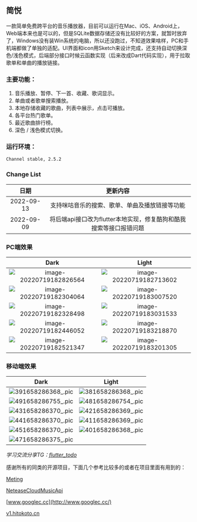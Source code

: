 ## 简悦 

一款简单免费跨平台的音乐播放器，目前可以运行在Mac、iOS、Android上，Web端本来也是可以的，但是SQLite数据存储还没有比较好的方案，就暂时放弃了，Windows没有装Win系统的电脑，所以还没跑过，不知道效果啥样，PC和手机端都做了单独的适配。UI界面和icon用Sketch来设计完成，还支持自动切换深色/浅色模式，后端部分接口时候云函数实现（后来改成Dart代码实现），用于拉取歌单和单曲的播放链接。

### 主要功能：

1. 音乐播放、暂停、下一首、收藏、歌词显示。
2. 单曲或者歌单搜索播放。
3. 本地存储收藏的歌曲，列表中展示，点击可播放。
4. 各平台热门歌单。
5. 最近歌曲排行榜。
6. 深色 / 浅色模式切换。

### 运行环境：

```markdown
Channel stable, 2.5.2
```


### Change List

|   日期  |   更新内容   |
| :-------: | :-------: |
| 2022-09-13 | 支持咪咕音乐的搜索、歌单、单曲及播放链接等功能 |
| 2022-09-09 | 将后端api接口改为flutter本地实现，修复酷狗和酷我搜索等接口报错问题 |


### PC端效果

|                             Dark                             |                            Light                             |
| :----------------------------------------------------------: | :----------------------------------------------------------: |
| ![image-20220719182826564](https://s2.loli.net/2022/07/20/xjRtCsOeKuVZcf9.png) | ![image-20220719182713602](https://s2.loli.net/2022/07/20/BF6GjActRLqPmQK.png) |
| ![image-20220719182304064](https://s2.loli.net/2022/07/20/YcOzflk7Fg56InS.png) | ![image-20220719183007520](https://s2.loli.net/2022/07/20/otd97Dvu5Kh3Umj.png) |
| ![image-20220719182328498](https://s2.loli.net/2022/07/20/1qnb4HGjRxVi3UB.png) | ![image-20220719183031533](https://s2.loli.net/2022/07/20/6SDKeVdwOQ43Ljb.png) |
| ![image-20220719182446052](https://s2.loli.net/2022/07/20/6CceQDJRxEr5PMd.png) | ![image-20220719183218870](https://s2.loli.net/2022/07/20/VUdh2qDNOwuZ81p.png) |
| ![image-20220719182521347](https://s2.loli.net/2022/07/20/qBb4ZogGfYpJQxv.png) | ![image-20220719183201305](https://s2.loli.net/2022/07/20/D4rmN83Md5qgRBu.png) |

### 移动端效果

|                             Dark                             |                            Light                             |
| :----------------------------------------------------------: | :----------------------------------------------------------: |
| ![391658286368_.pic](https://s2.loli.net/2022/07/20/9qHY3mylBCKn5t8.jpg) | ![381658286368_.pic](https://s2.loli.net/2022/07/20/OSeiJsYhqXzrlvw.jpg) |
| ![491658286755_.pic](https://s2.loli.net/2022/07/20/thJ8iefyn4Cbzqs.jpg) | ![481658286754_.pic](https://s2.loli.net/2022/07/20/YkLfW6nXesBQRxg.jpg) |
| ![431658286370_.pic](https://s2.loli.net/2022/07/20/NqvOGosW5cm2Bbt.jpg) | ![421658286369_.pic](https://s2.loli.net/2022/07/20/CSArugdF7wMTX3a.jpg) |
| ![441658286370_.pic](https://s2.loli.net/2022/07/20/bdBYlmLfSiDUJPM.jpg) | ![411658286369_.pic](https://s2.loli.net/2022/07/20/1Q8XqlFpAE7T2cL.jpg) |
| ![451658286370_.pic](https://s2.loli.net/2022/07/20/ubAprcSdTe6n3Va.jpg) | ![401658286368_.pic](https://s2.loli.net/2022/07/20/cyYZJeTDlzHtFPn.jpg) |
| ![471658286375_.pic](https://s2.loli.net/2022/07/20/eSNH1o3WBYqEzK5.jpg) |                                                              |

*学习交流分享TG：[flutter_todo](https://t.me/flutter_toto)*

感谢所有的同类的开源项目，下面几个参考比较多的或者在项目里面有用到的：

[Meting](https://github.com/metowolf/Meting)

[NeteaseCloudMusicApi](https://github.com/Binaryify/NeteaseCloudMusicApi)

[www.googlec.cc](http://www.googlec.cc/)

[v1.hitokoto.cn](https://v1.hitokoto.cn/)

